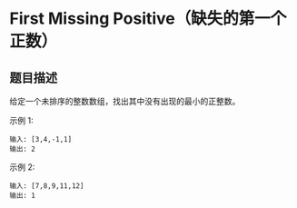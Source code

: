 # First Missing Positive（缺失的第一个正数）

## 题目描述
给定一个未排序的整数数组，找出其中没有出现的最小的正整数。

示例 1:
```
输入: [3,4,-1,1]
输出: 2
```
示例 2:
```
输入: [7,8,9,11,12]
输出: 1
```